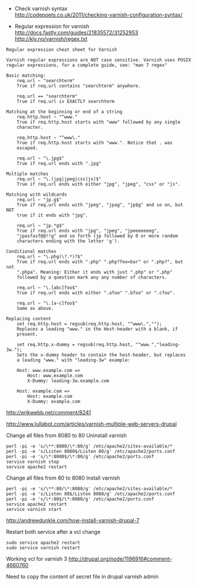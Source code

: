 * Check varnish syntax    
http://codepoets.co.uk/2011/checking-varnish-configuration-syntax/

* Regular expression for varnish    
http://docs.fastly.com/guides/21835572/31252953    
http://kly.no/varnish/regex.txt


````
Regular expression cheat sheet for Varnish

Varnish regular expressions are NOT case sensitive. Varnish uses POSIX
regular expressions, for a complete guide, see: "man 7 regex"

Basic matching:
	req.url ~ "searchterm"
	True if req.url contains "searchterm" anywhere.

	req.url == "searchterm"
	True if req.url is EXACTLY searchterm

Matching at the beginning or end of a string
	req.http.host ~ "^www."
	True if req.http.host starts with "www" followed by any single
	character.

	req.http.host ~ "^www\."
	True if req.http.host starts with "www.". Notice that . was
	escaped.

	req.url ~ "\.jpg$"
	True if req.url ends with ".jpg"

Multiple matches
	req.url ~ "\.(jpg|jpeg|css|js)$"
	True if req.url ends with either "jpg", "jpeg", "css" or "js".

Matching with wildcards
	req.url ~ "jp.g$"
	True if req.url ends with "jpeg", "jpag", "jp$g" and so on, but NOT
	true if it ends with "jpg".

	req.url ~ "jp.*g$"
	True if req.url ends with "jpg", "jpeg", "jpeeeeeeeg",
	"jpasfasf@@!!g" and so forth (jp followed by 0 or more random
	characters ending with the letter 'g').

Conditional matches
	req.url ~ "\.phg(\?.*)?$"
	True if req.url ends with ".php" ".php?foo=bar" or ".php?", but not
	".phpa". Meaning: Either it ends with just ".php" or ".php"
	followed by a question mark any any number of characters.

	req.url ~ "\.[abc]foo$"
	True if req.url ends with either ".afoo" ".bfoo" or ".cfoo".

	req.url ~ "\.[a-c]foo$"
	Same as above.

Replacing content
	set req.http.host = regsub(req.http.host, "^www\.","");
	Replaces a leading "www." in the Host-header with a blank, if
	present.

	set req.http.x-dummy = regsub(req.http.host, "^www.","leading-3w.");
	Sets the x-dummy header to contain the host-header, but replaces
	a leading "www." with "leading-3w" example:

	Host: www.example.com => 
		Host: www.example.com
		X-Dummy: leading-3w.example.com

	Host: example.com =>
		Host: example.com
		X-Dummy: example.com
````

http://erikwebb.net/comment/8241

http://www.lullabot.com/articles/varnish-multiple-web-servers-drupal

Change all files from 8080 to 80
Uninstall varnish
```
perl -pi -e 's/\**:8080/\*:80/g' /etc/apache2/sites-available/*
perl -pi -e 's/Listen 8080$/Listen 80/g' /etc/apache2/ports.conf
perl -pi -e 's/\*:8080$/\*:80/g' /etc/apache2/ports.conf
service varnish stop
service apache2 restart
```

Change all files from 80 to 8080
Install varnish
```
perl -pi -e 's/\**:80/\*:8080/g' /etc/apache2/sites-available/*
perl -pi -e 's/Listen 80$/Listen 8080/g' /etc/apache2/ports.conf
perl -pi -e 's/\*:80$/\*:8080/g' /etc/apache2/ports.conf
service apache2 restart
service varnish start
```
http://andrewdunkle.com/how-install-varnish-drupal-7

Restart both service after a vcl change 
```
sudo service apache2 restart
sudo service varnish restart
```

Working vcl for varnish 3 
http://drupal.org/node/1196916#comment-4660760

Need to copy the content of secret file in drupal varnish admin